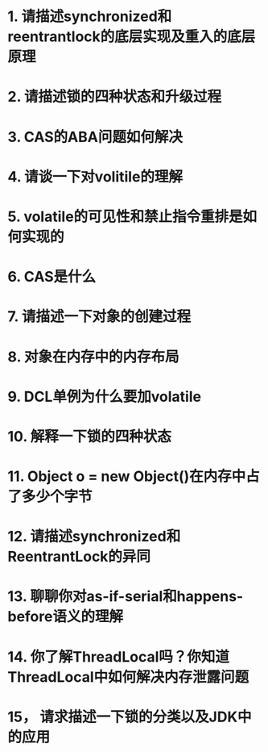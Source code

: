 #  1. 请描述synchronized和reentrantlock的底层实现及重入的底层原理

# 2.  请描述锁的四种状态和升级过程

# 3. CAS的ABA问题如何解决

# 4. 请谈一下对volitile的理解

# 5. volatile的可见性和禁止指令重排是如何实现的

# 6. CAS是什么

# 7. 请描述一下对象的创建过程

# 8. 对象在内存中的内存布局

# 9. DCL单例为什么要加volatile

# 10. 解释一下锁的四种状态

# 11. Object o = new Object()在内存中占了多少个字节

# 12. 请描述synchronized和ReentrantLock的异同

# 13. 聊聊你对as-if-serial和happens-before语义的理解

# 14. 你了解ThreadLocal吗？你知道ThreadLocal中如何解决内存泄露问题

# 15， 请求描述一下锁的分类以及JDK中的应用



